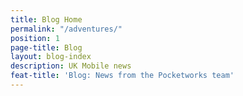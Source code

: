 ```yaml
---
title: Blog Home
permalink: "/adventures/"
position: 1
page-title: Blog
layout: blog-index
description: UK Mobile news
feat-title: 'Blog: News from the Pocketworks team'
---
```


